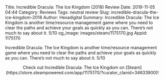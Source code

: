 Title: Incredible Dracula: The Ice Kingdom (2018) Review
Date: 2019-11-05 04:44
Category: Reviews
Tags: neutral review
Slug: incredible-dracula-the-ice-kingdom-2018
Author: Hexadigital
Summary: Incredible Dracula: The Ice Kingdom is another time/resource management game where you need to clear the paths and achieve your goals as quickly as you can. There’s not much to say about it. 5/10
og_image: images/steam/1175170.jpg
Appid: 1175170

Incredible Dracula: The Ice Kingdom is another time/resource management game where you need to clear the paths and achieve your goals as quickly as you can. There’s not much to say about it. 5/10

<center>Check out Incredible Dracula: The Ice Kingdom on [Steam](https://store.steampowered.com/app/1175170/?curator_clanid=34633900)!</center>
